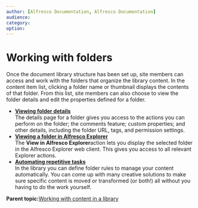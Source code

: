 ```yaml
---
author: [Alfresco Documentation, Alfresco Documentation]
audience: 
category: 
option: 
---
```


# Working with folders

Once the document library structure has been set up, site members can access and work with the folders that organize the library content. In the content item list, clicking a folder name or thumbnail displays the contents of that folder. From this list, site members can also choose to view the folder details and edit the properties defined for a folder.

-   **[Viewing folder details](../tasks/library-folder-viewdetails.md)**  
The details page for a folder gives you access to the actions you can perform on the folder; the comments feature; custom properties; and other details, including the folder URL, tags, and permission settings.
-   **[Viewing a folder in Alfresco Explorer](../tasks/library-folder-view-explorer.md)**  
The **View in Alfresco Explorer**action lets you display the selected folder in the Alfresco Explorer web client. This gives you access to all relevant Explorer actions.
-   **[Automating repetitive tasks](../concepts/library-folder-rules.md)**  
In the library you can define folder rules to manage your content automatically. You can come up with many creative solutions to make sure specific content is moved or transformed \(or both!\) all without you having to do the work yourself.

**Parent topic:**[Working with content in a library](../concepts/library-intro.md)

